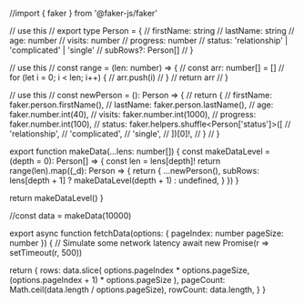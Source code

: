 //import { faker } from '@faker-js/faker'

// use this
// export type Person = {
//   firstName: string
//   lastName: string
//   age: number
//   visits: number
//   progress: number
//   status: 'relationship' | 'complicated' | 'single'
//   subRows?: Person[]
// }

// use this
// const range = (len: number) => {
//   const arr: number[] = []
//   for (let i = 0; i < len; i++) {
//     arr.push(i)
//   }
//   return arr
// }

// use this
// const newPerson = (): Person => {
//   return {
//     firstName: faker.person.firstName(),
//     lastName: faker.person.lastName(),
//     age: faker.number.int(40),
//     visits: faker.number.int(1000),
//     progress: faker.number.int(100),
//     status: faker.helpers.shuffle<Person['status']>([
//       'relationship',
//       'complicated',
//       'single',
//     ])[0]!,
//   }
// }

export function makeData(...lens: number[]) {
  const makeDataLevel = (depth = 0): Person[] => {
    const len = lens[depth]!
    return range(len).map((_d): Person => {
      return {
        ...newPerson(),
        subRows: lens[depth + 1] ? makeDataLevel(depth + 1) : undefined,
      }
    })
  }

  return makeDataLevel()
}


//const data = makeData(10000)

export async function fetchData(options: {
  pageIndex: number
  pageSize: number
}) {
  // Simulate some network latency
  await new Promise(r => setTimeout(r, 500))

  return {
    rows: data.slice(
      options.pageIndex * options.pageSize,
      (options.pageIndex + 1) * options.pageSize
    ),
    pageCount: Math.ceil(data.length / options.pageSize),
    rowCount: data.length,
  }
}
